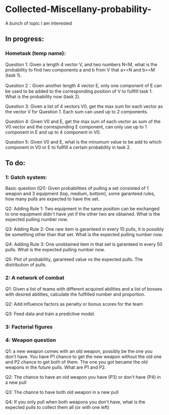 # Collected-Miscellany-probability-
A bunch of topic I am interested

## In progress:

### Hometask (temp name): 

Question 1: Given a length 4 vector V, and two numbers N<M, what is the probability to find two components a and b from V that a>=N and b>=M (task 1).

Question 2：Given another length 4 vector E, only one component of E can be used to be added to the corresponding position of V to fullfill task 1. What is the probability now (task 2).

Question 3: Given a list of 4 vectors V0, get the max sum for each vector as the vector V for Question 1. Each sum can used up to 2 components.

Question 4: Given V0 and E, get the max sum of each vector as sum of the V0 vector and the corresponding E component, can only use up to 1 component in E and up to 4 component in V0.

Question 5: Given V0 and E, what is the minumum value to be add to which component in V0 or E to fullfill a certain probability in task 2.


## To do:

### 1: Gatch system:

Basic question (Q1): Given probabilities of pulling a set consisted of 1 weapon and 3 equipment (top, medium, bottom), some garanteed rules, how many pulls are expected to have the set.

Q2: Adding Rule 1: Two equipment in the same position can be exchanged to one equipment didn't have yet if the other two are obtained. What is the expected pulling number now.

Q3: Adding Rule 2: One rare item is garanteed in every 10 pulls, it is possibly be something other than that set. What is the expected pulling number now.

Q4: Adding Rule 3: One unobtained item in that set is garanteed in every 50 pulls. What is the expected pulling number now.

Q5: Plot of probability, garanteed value vs the expected pulls. The distribution of pulls.


### 2: A network of combat

Q1: Given a list of teams with different acquired abilities and a list of bosses with desired abilities, calculate the fullfilled number and proportion.

Q2: Add influence factors as penalty or bonus scores for the team

Q3: Feed data and train a predictive model.


### 3: Factorial figures

### 4: Weapon question

Q1: a new weapon comes with an old weapon, possibly be the one you don't have. You have P1 chance to get the new weapon without the old one and P2 chance to get both of them. The one you got became the old weapons in the future pulls. What are P1 and P2.

Q2: The chance to have an old weapon you have (P3) or don't have (P4) in a new pull

Q3: The chance to have both old weapon in a new pull

Q4: If you only pull when both weapons you don't have, what is the expected pulls to collect them all (or with one left)




